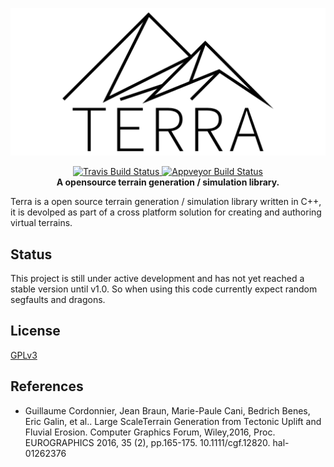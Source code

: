 <p align="center">
    <img src="info/terra-banner.png">
</p>
<p align="center">
    <a href="https://travis-ci.org/open-terra/terra">
        <img src="https://img.shields.io/travis/open-terra/terra/master.svg?label=Travis&style=flat-square&logo=travis" alt="Travis Build Status">
    </a>
    <a href="https://ci.appveyor.com/project/C0RP3N/terra">
        <img src="https://img.shields.io/appveyor/ci/C0RP3N/terra/master.svg?label=AppVeyor&style=flat-square&logo=appveyor" alt="Appveyor Build Status">
    </a>
    <br>
    <strong>A opensource terrain generation / simulation library.</strong>
</p>

Terra is a open source terrain generation / simulation library written in C++,
it is devolped as part of a cross platform solution for creating and authoring
virtual terrains.

## Status

This project is still under active development and has not yet reached a stable
version until v1.0.
So when using this code currently expect random segfaults and dragons.

## License

[GPLv3](LICENSE.md)

## References
- Guillaume Cordonnier, Jean Braun, Marie-Paule Cani, Bedrich Benes, Eric Galin, et al.. Large ScaleTerrain Generation from Tectonic Uplift and Fluvial Erosion. Computer Graphics Forum, Wiley,2016, Proc. EUROGRAPHICS 2016, 35 (2), pp.165-175. 10.1111/cgf.12820. hal-01262376